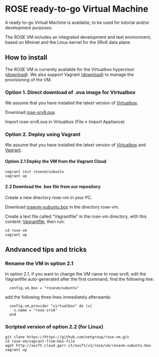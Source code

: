 # ROSE ready-to-go Virtual Machine

A ready-to-go Virtual Machine is available, to be used for tutorial and/or development purposes.

The ROSE VM includes an integrated development and test environment, based on Mininet and the
Linux kernel for the SRv6 data plane.

## How to install

The ROSE VM is currently available for the Virtualbox hypervisor ([download](https://www.virtualbox.org/wiki/Downloads)).
We also support Vagrant ([download](https://www.vagrantup.com/downloads.html)) to manage the provisioning of the VM.
 

### Option 1. Direct download of .ova image for Virtualbox

We assume that you have installed the latest version of [Virtualbox](https://www.virtualbox.org/wiki/Downloads). 

Download [rose-srv6.ova](http://swift.cloud.garr.it/swift/v1/rose/vm/rose-srv6.ova).

Import rose-srv6.ova in Virtualbox (File-> Import Appliance)

### Option 2. Deploy using Vagrant

We assume that you have installed the latest version of [Virtualbox](https://www.virtualbox.org/wiki/Downloads) and [Vagrant](https://www.vagrantup.com/downloads.html).

#### Option 2.1 Deploy the VM from the Vagrant Cloud

```
vagrant init rosevm/xubuntu
vagrant up
```

#### 2.2 Download the .box file from our repository

Create a new directory rose-vm in your PC. 

Download [rosevm-xubuntu.box](http://swift.cloud.garr.it/swift/v1/rose/vm/rosevm-xubuntu.box)
in the directory rose-vm.

Create a text file called "Vagrantfile" in the rose-vm directory, with this content:
[Vagrantfile](../vagrant-from-box-file/Vagrantfile), then run:

```
cd rose-vm
vagrant up
```

## Andvanced tips and tricks

### Rename the VM in option 2.1

In option 2.1, if you want to change the VM name to rose-srv6, edit the Vagrantfile auto-generated
after the first command, find the following line:

```
  config.vm.box = "rosevm/xubuntu"
```
add the following three lines immediately afterwards:

```
  config.vm.provider "virtualbox" do |v|
    v.name = "rose-srv6"
  end
```

### Scripted version of option 2.2 (for Linux)

```
git clone https://https://github.com/netgroup/rose-vm.git
cd rose-vm/vagrant-from-box-file
wget http://swift.cloud.garr.it/swift/v1/rose/vm/rosevm-xubuntu.box
vagrant up
```
